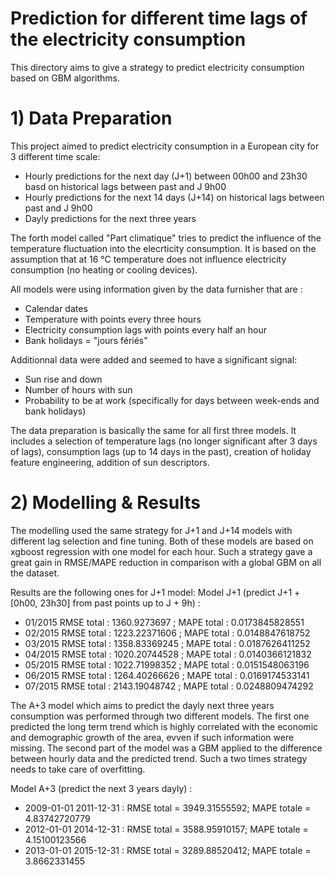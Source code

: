 # Prediction for different time lags of the electricity consumption

This directory aims to give a strategy to predict electricity consumption based on GBM algorithms. 

# 1) Data Preparation
This project aimed to predict electricity consumption in a European city for 3 different time scale: 
  - Hourly predictions for the next day (J+1) between 00h00 and 23h30 basd on historical lags between past and J 9h00
  - Hourly predictions for the next 14 days (J+14) on historical lags between past and J 9h00
  - Dayly predictions for the next three years 
  
The forth model called "Part climatique" tries to predict the influence of the temperature fluctuation into the elecrticity consumption. It is based on the assumption that at 16 °C temperature does not influence electricity consumption (no heating or cooling devices).

All models were using information given by the data furnisher that are : 
  - Calendar dates
  - Temperature with points every three hours
  - Electricity consumption lags with points every half an hour
  - Bank holidays = "jours fériés"
  
 Additionnal data were added and seemed to have a significant signal:
  - Sun rise and down 
  - Number of hours with sun
  - Probability to be at work (specifically for days between week-ends and bank holidays)
  
 The data preparation is basically the same for all first three models. It includes a selection of temperature lags (no longer significant after 3 days of lags), consumption lags (up to 14 days in the past), creation of holiday feature engineering, addition of sun descriptors. 
 
# 2) Modelling & Results

The modelling used the same strategy for J+1 and J+14 models with different lag selection and fine tuning. Both of these models are based on xgboost regression with one model for each hour. Such a strategy gave a great gain in RMSE/MAPE reduction in comparison with a global GBM on all the dataset. 
 
 Results are the following ones for J+1 model: Model J+1 (predict J+1 + [0h00, 23h30] from past points up to J + 9h) :
 - 01/2015  RMSE total : 1360.9273697 ; MAPE total : 0.0173845828551
 - 02/2015  RMSE total : 1223.22371606 ; MAPE total : 0.0148847618752
 - 03/2015  RMSE total : 1358.83369245 ; MAPE total : 0.0187626411252
 - 04/2015  RMSE total : 1020.20744528 ; MAPE total : 0.0140366121832
 - 05/2015  RMSE total : 1022.71998352 ; MAPE total : 0.0151548063196
 - 06/2015  RMSE total : 1264.40266626 ; MAPE total : 0.0169174533141
 - 07/2015  RMSE total :  2143.19048742 ; MAPE total : 0.0248809474292

The A+3 model which aims to predict the dayly next three years consumption was performed through two different models. The first one predicted the long term trend which is highly correlated with the economic and demographic growth of the area, evven if such information were missing. The second part of the model was a GBM applied to the difference between hourly data and the predicted trend. Such a two times strategy needs to take care of overfitting.

Model A+3 (predict the next 3 years dayly) :
  - 2009-01-01  2011-12-31 : RMSE total = 3949.31555592;   MAPE totale = 4.83742720779
  - 2012-01-01  2014-12-31 : RMSE total = 3588.95910157;   MAPE totale = 4.15100123566
  - 2013-01-01  2015-12-31 : RMSE total = 3289.88520412;   MAPE totale = 3.8662331455

  
